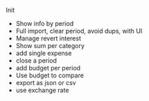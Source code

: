 Init

+ Show info by period
+ Full import, clear period, avoid dups, with UI
+ Manage revert interest
+ Show sum per category
+ add single expense
+ close a period
+ add budget per period
+ Use budget to compare
+ export as json or csv
+ use exchange rate
